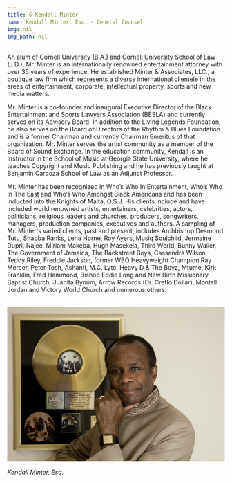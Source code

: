 ```yaml
---
title: 6 Kendall Minter
name: Kendall Minter, Esq. - General Counsel
img: nil
img_path: nil
---
```


An alum of Cornell University (B.A.) and Cornell University School of Law (J.D.),
Mr. Minter is an internationally renowned entertainment attorney with over 35
years of experience. He established Minter &amp; Associates, LLC., a boutique law
firm which represents a diverse international clientele in the areas of
entertainment, corporate, intellectual property, sports and new media matters.

Mr. Minter is a co-founder and inaugural Executive Director of the Black
Entertainment and Sports Lawyers Association (BESLA) and currently serves on
its Advisory Board. In addition to the Living Legends Foundation, he also serves
on the Board of Directors of the Rhythm &amp; Blues Foundation and is a former
Chairman and currently Chairman Emeritus of that organization. Mr. Minter
serves the artist community as a member of the Board of Sound Exchange. In
the education community, Kendall is an Instructor in the School of Music at
Georgia State University, where he teaches Copyright and Music Publishing and
he has previously taught at Benjamin Cardoza School of Law as an Adjunct
Professor.

Mr. Minter has been recognized in Who’s Who In Entertainment, Who’s Who In
The East and Who’s Who Amongst Black Americans and has been inducted into
the Knights of Malta, O.S.J. His clients include and have included world
renowned artists, entertainers, celebrities, actors, politicians, religious leaders
and churches, producers, songwriters, managers, production companies,
executives and authors. A sampling of Mr. Minter&#39;s varied clients, past and
present, includes Archbishop Desmond Tutu, Shabba Ranks, Lena Horne, Roy
Ayers, Musiq Soulchild, Jermaine Dupri, Najee, Miriam Makeba, Hugh Masekela,
Third World, Bunny Wailer, The Government of Jamaica, The Backstreet Boys,
Cassandra Wilson, Teddy Riley, Freddie Jackson, former WBO Heavyweight
Champion Ray Mercer, Peter Tosh, Ashanti, M.C. Lyte, Heavy D &amp; The Boyz,
Mtume, Kirk Franklin, Fred Hammond, Bishop Eddie Long and New Birth
Missionary Baptist Church, Juanita Bynum, Arrow Records (Dr. Creflo Dollar),
Montell Jordan and Victory World Church and numerous others.

<br>
<img class="center-block" src="img/board/kendall-minter.jpg">
<p class="text-center"><em>Kendall Minter, Esq.</em></p>
